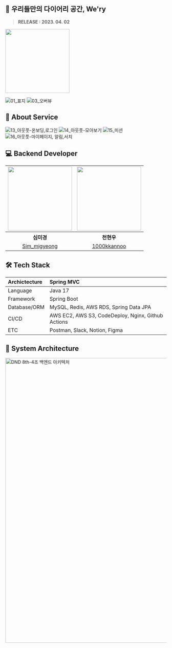 ## 📒 우리들만의 다이어리 공간, We'ry

> 
> **RELEASE : 2023. 04. 02**

<a href="https://play.google.com/store/apps/details?id=com.dnd_8th_4_android.wery&pli=1"><img src="https://user-images.githubusercontent.com/80315847/230538704-74341382-0630-4fcf-ab80-1a46e3589660.png" width=200></a>



![01_표지](https://user-images.githubusercontent.com/80315847/225708915-87d9d5fb-ccff-4c5c-98d0-e23f4437b301.png)
![03_오버뷰](https://user-images.githubusercontent.com/80315847/225708961-8543a965-ea51-469b-8bff-61a727806a25.png)

## 👀 About Service
![13_아웃풋-온보딩,로그인](https://user-images.githubusercontent.com/80315847/225709123-4a57d91f-75ae-4a3c-9ae6-b7de61a0b24d.png)
![14_아웃풋-모아보기](https://user-images.githubusercontent.com/80315847/225709153-0e67bc6c-8451-4713-8ea9-dd861907349b.png)
![15_미션](https://user-images.githubusercontent.com/80315847/225709167-4488827b-6f73-4a7c-94f7-12da01b40842.png)
![16_아웃풋-마이페이지, 알림,서치](https://user-images.githubusercontent.com/80315847/225709189-c26c3dd8-8c41-4ee4-9b13-c4c8cd673dd7.png)

## 💻 Backend Developer

<table align="center" style = "table-layout: auto; width: 100%; table-layout: fixed;">
  <tr>
    <td>
       <img width="200" src = "https://avatars.githubusercontent.com/u/80315847?v=4" />
    </td>
    <td>
      <img width="200" src = "https://avatars.githubusercontent.com/u/98201708?v=4"/>
    </td>
  </tr> 
  <tr>
    <th align="center">심미경</th>
    <th align="center">천현우</th>
  </tr>
  <tr>
    <td align="center">
      <a href="https://github.com/Sim-mi-gyeong">Sim_migyeong</a>
    </td>
    <td align="center">
      <a href="https://github.com/1000kkannoo">1000kkannoo</a>
  </tr>
</table>

## 🛠 Tech Stack
| Archictecture | Spring MVC |
|:---|:---|
| Language | Java 17 |
| Framework | Spring Boot |
| Database/ORM | MySQL, Redis, AWS RDS, Spring Data JPA |
| CI/CD | AWS EC2, AWS S3, CodeDeploy, Nginx, Github Actions |
| ETC | Postman, Slack, Notion, Figma |


## 📐 System Architecture
<img width="891" alt="DND 8th-4조 백엔드 아키텍처" src="https://user-images.githubusercontent.com/80315847/222964277-3cb69288-4533-4c22-a031-b4074b61dc57.png">
